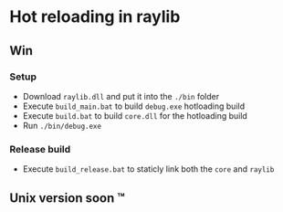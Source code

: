 # Hot reloading in raylib

## Win

### Setup
- Download `raylib.dll` and put it into the `./bin` folder
- Execute `build_main.bat` to build `debug.exe` hotloading build
- Execute `build.bat` to build `core.dll` for the hotloading build
- Run `./bin/debug.exe`

### Release build
- Execute `build_release.bat` to staticly link both the `core` and `raylib`

## Unix version soon :tm:

